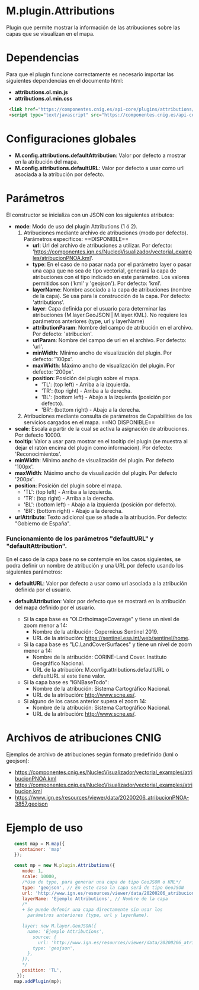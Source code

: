 # M.plugin.Attributions
Plugin que permite mostrar la información de las atribuciones sobre las capas que se visualizan en el mapa.
# Dependencias
Para que el plugin funcione correctamente es necesario importar las siguientes dependencias en el documento html:
- **attributions.ol.min.js**
- **attributions.ol.min.css**
```html
 <link href="https://componentes.cnig.es/api-core/plugins/attributions/attributions.ol.min.css" rel="stylesheet" />
 <script type="text/javascript" src="https://componentes.cnig.es/api-core/plugins/attributions/attributions.ol.min.js"></script>
``` 
# Configuraciones globales
- **M.config.attributions.defaultAttribution**: Valor por defecto a mostrar en la atribución del mapa.
- **M.config.attributions.defaultURL**: Valor por defecto a usar como url asociada a la atribución por defecto.
# Parámetros
El constructor se inicializa con un JSON con los siguientes atributos:
- **mode**: Modo de uso del plugin Attributions (1 ó 2).
    1. Atribuciones mediante archivo de atribuciones (modo por defecto). Parámetros específicos: ==DISPONIBLE==
        - **url**: Url del archivo de atribuciones a utilizar. Por defecto: 'https://componentes.ign.es/NucleoVisualizador/vectorial_examples/atribucionPNOA.kml'.
        - **type**: En el caso de no pasar nada por el parámetro layer o pasar una capa que no sea de tipo vectorial, generará la capa de atribuciones con el tipo indicado en este parámetro. Los valores permitidos son ('kml' y 'geojson'). Por defecto: 'kml'.
        - **layerName**: Nombre asociado a la capa de atribuciones (nombre de la capa). Se usa para la construcción de la capa. Por defecto: 'attributions'.
        - **layer**: Capa definida por el usuario para determinar las atribuciones {M.layer.GeoJSON | M.layer.KML}. No requiere los parámetros anteriores (type, url y layerName)
        - **attributionParam**: Nombre del campo de atribución en el archivo. Por defecto: 'atribucion'.
        - **urlParam**: Nombre del campo de url en el archivo. Por defecto: 'url'.
        - **minWidth**: Mínimo ancho de visualización del plugin. Por defecto: '100px'.
        - **maxWidth**: Máximo ancho de visualización del plugin. Por defecto: '200px'.
        - **position**: Posición del plugin sobre el mapa.
            - 'TL': (top left) - Arriba a la izquierda.
            - 'TR': (top right) - Arriba a la derecha.
            - 'BL': (bottom left) - Abajo a la izquierda (posición por defecto).
            - 'BR': (bottom right) - Abajo a la derecha.
    2. Atribuciones mediante consulta de parámetros de Capabilities de los servicios cargados en el mapa. ==NO DISPONIBLE==
- **scale**: Escala a partir de la cual se activa la asignación de atribuciones. Por defecto 10000.
- **tooltip**: Valor a usar para mostrar en el tooltip del plugin (se muestra al dejar el ratón encima del plugin como información). Por defecto: 'Reconocimientos'. 
- **minWidth**: Mínimo ancho de visualización del plugin. Por defecto '100px'.
- **maxWidth**: Máximo ancho de visualización del plugin. Por defecto '200px'.
- **position**: Posición del plugin sobre el mapa.
  - 'TL': (top left) - Arriba a la izquierda.
  - 'TR': (top right) - Arriba a la derecha.
  - 'BL': (bottom left) - Abajo a la izquierda (posición por defecto).
  - 'BR': (bottom right) - Abajo a la derecha.
- **urlAttribute**: Texto adicional que se añade a la atribución. Por defecto: "Gobierno de España".
### Funcionamiento de los parámetros "defaultURL" y "defaultAttribution".
En el caso de la capa base no se contemple en los casos siguientes, se podra definir un nombre de atribución y una URL por defecto usando los siguientes parámetros:
- **defaultURL**: Valor por defecto a usar como url asociada a la atribución definida por el usuario.
- **defaultAttribution**: Valor por defecto que se mostrará en la atribución del mapa definido por el usuario.

  * Si la capa base es "OI.OrthoimageCoverage" y tiene un nivel de zoom menor a 14:
    - Nombre de la atribución: Copernicus Sentinel 2019.
    - URL de la atribución: https://sentinel.esa.int/web/sentinel/home.
  * Si la capa base es "LC.LandCoverSurfaces" y tiene un nivel de zoom menor a 14:
    - Nombre de la atribución: CORINE-Land Cover. Instituto Geográfico Nacional.
    - URL de la atribución: M.config.attributions.defaultURL o defaultURL si este tiene valor.
  * Si la capa base es "IGNBaseTodo":
    - Nombre de la atribución: Sistema Cartográfico Nacional.
    - URL de la atribución: http://www.scne.es/.
  * Si alguno de los casos anterior supera el zoom 14:
    - Nombre de la atribución: Sistema Cartográfico Nacional.
    - URL de la atribución: http://www.scne.es/.
# Archivos de atribuciones CNIG
Ejemplos de archivo de atribuciones según formato predefinido (kml o geojson):
- https://componentes.cnig.es/NucleoVisualizador/vectorial_examples/atribucionPNOA.kml
- https://componentes.cnig.es/NucleoVisualizador/vectorial_examples/atribucion.kml
- https://www.ign.es/resources/viewer/data/20200206_atribucionPNOA-3857.geojson
# Ejemplo de uso
```javascript
   const map = M.map({
     container: 'map'
   });

   const mp = new M.plugin.Attributions({ 
      mode: 1,
      scale: 10000,
      /*Uso de type, para generar una capa de tipo GeoJSON o KML*/
      type: 'geojson', // En este caso la capa será de tipo GeoJSON
      url: 'http://www.ign.es/resources/viewer/data/20200206_atribucionPNOA-3857.geojson', // URL de la capa
      layerName: 'Ejemplo Attributions', // Nombre de la capa
      /*
      + Se puede defenir una capa directamente sin usar los 
        parámetros anteriores (type, url y layerName).

      layer: new M.layer.GeoJSON({
        name: 'Ejemplo Attributions',
          source: {
            url: 'http://www.ign.es/resources/viewer/data/20200206_atribucionPNOA-3857.geojson',
          type: 'geojson',
        },
      }),
      */
      position: 'TL',
    });
   map.addPlugin(mp);
```
